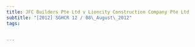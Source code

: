 ```yaml
---
title: JFC Builders Pte Ltd v Lioncity Construction Company Pte Ltd 
subtitle: "[2012] SGHCR 12 / 08\_August\_2012"
tags:


---
```


